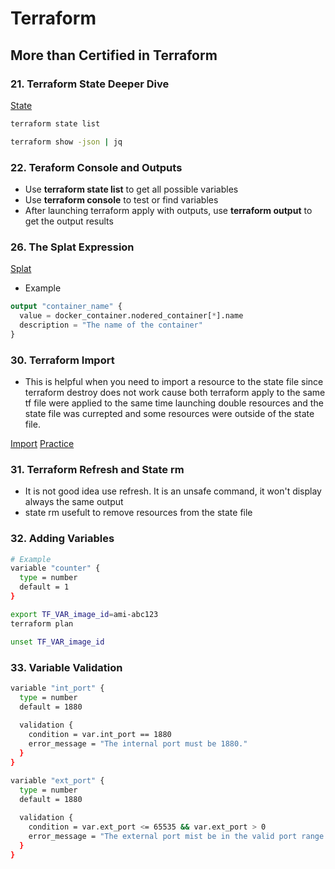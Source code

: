 # Terraform

## More than Certified in Terraform

### 21. Terraform State Deeper Dive
[State](https://www.terraform.io/docs/language/state/index.html)

```bash
terraform state list
```

```bash
terraform show -json | jq
```

### 22. Teraform Console and Outputs
* Use **terraform state list** to get all possible variables
* Use **terraform console** to test or find variables
* After launching terraform apply with outputs, use **terraform output** to get the output results


### 26. The Splat Expression

[Splat](https://www.terraform.io/docs/configuration/expressions.html#splat-expressions)

* Example

```tf
output "container_name" {
  value = docker_container.nodered_container[*].name
  description = "The name of the container"
}
```

### 30. Terraform Import
* This is helpful when you need to import a resource to the state file since terraform destroy does not work cause both terraform apply to the same tf file were applied to the same time launching double resources and the state file was currepted and some resources were outside of the state file.

[Import](https://www.terraform.io/docs/cli/import/index.html)
[Practice](https://learn.hashicorp.com/tutorials/terraform/state-import)

### 31. Terraform Refresh and State rm
* It is not good idea use refresh. It is an unsafe command, it won't display always the same output
* state rm usefult to remove resources from the state file

### 32. Adding Variables

```bash
# Example
variable "counter" {
  type = number
  default = 1
}
```

```bash
export TF_VAR_image_id=ami-abc123
terraform plan
```

```bash
unset TF_VAR_image_id
```

### 33. Variable Validation

```bash
variable "int_port" {
  type = number
  default = 1880
  
  validation {
    condition = var.int_port == 1880
    error_message = "The internal port must be 1880."
  }
}
```

```bash
variable "ext_port" {
  type = number
  default = 1880
  
  validation {
    condition = var.ext_port <= 65535 && var.ext_port > 0
    error_message = "The external port mist be in the valid port range 0 - 65535."
  }
}
```
